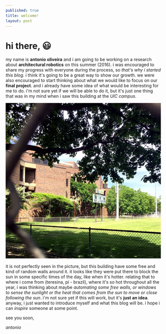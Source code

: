 ```yaml
---
published: true
title: welcome!
layout: post
---
```

# hi there, 😃

my name is **antonio oliveira** and i am going to be working on a research about **architectural robotics** on this summer (2016). i was encouraged to share my progress with everyone during the process, so *that's why i started this blog*. i think it's going to be a great way to show our growth.
we were also encouraged to start thinking about what we would like to focus on our **final project**. and i already have some idea of what would be interesting for me to do. i'm not sure yet if we will be able to do it, but it's just one thing that was in my mind when i saw this building at the *UIC campus*.

![Image of Building at UIC Campus](https://raw.githubusercontent.com/jorgeuntd/jorgeuntd.github.io/master/images/building_at_uic_edited.JPG)

it is not perfectly seen in the picture, but this building have some free and kind of random walls around it. it looks like they were put there to block the sun in some specific times of the day, like when it's hotter. relating that to where i come from (teresina, pi - brazil), where it's so hot throughout all the year, i was thinking about maybe *automating some free walls, or windows to sense the sunlight or the heat that comes from the sun to move or close following the sun*. i'm not sure yet if this will work, but it's **just an idea**. anyway, i just wanted to introduce myself and what this blog will be. i hope i can *inspire* someone at some point.

see you soon,

*antonio*
